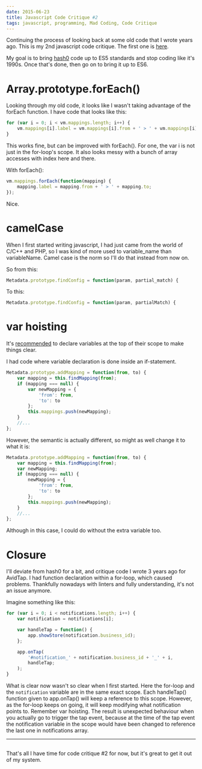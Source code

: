 ```yaml
---
date: 2015-06-23
title: Javascript Code Critique #2
tags: javascript, programming, Mad Coding, Code Critique
---
```

Continuing the process of looking back at some old code that I wrote years ago.
This is my 2nd javascript code critique. The first one is [here][1].

My goal is to bring [hash0][3] code up to ES5 standards and stop coding like
it's 1990s. Once that's done, then go on to bring it up to ES6.


# Array.prototype.forEach()

Looking through my old code, it looks like I wasn't taking advantage of the
forEach function. I have code that looks like this:

```javascript
for (var i = 0; i < vm.mappings.length; i++) {
    vm.mappings[i].label = vm.mappings[i].from + ' > ' + vm.mappings[i].to;
}
```

This works fine, but can be improved with forEach(). For one, the var i is not
just in the for-loop's scope. It also looks messy with a bunch of array accesses
with index here and there.

With forEach():

```javascript
vm.mappings.forEach(function(mapping) {
    mapping.label = mapping.from + ' > ' + mapping.to;
});
```

Nice.


# camelCase

When I first started writing javascript, I had just came from the world of C/C++
and PHP, so I was kind of more used to variable_name than variableName. Camel
case is the norm so I'll do that instead from now on.

So from this:

```javascript
Metadata.prototype.findConfig = function(param, partial_match) {
```

To this:

```javascript
Metadata.prototype.findConfig = function(param, partialMatch) {
```


# var hoisting

It's [recommended][2] to declare variables at the top of their scope to make
things clear.

I had code where variable declaration is done inside an if-statement.

```javascript
Metadata.prototype.addMapping = function(from, to) {
    var mapping = this.findMapping(from);
    if (mapping === null) {
        var newMapping = {
            'from': from,
            'to': to
        };
        this.mappings.push(newMapping);
    }
    //...
};
```

However, the semantic is actually different, so might as well change it to what
it is:

```javascript
Metadata.prototype.addMapping = function(from, to) {
    var mapping = this.findMapping(from);
    var newMapping;
    if (mapping === null) {
        newMapping = {
            'from': from,
            'to': to
        };
        this.mappings.push(newMapping);
    }
    //...
};
```

Although in this case, I could do without the extra variable too.


# Closure

I'll deviate from hash0 for a bit, and critique code I wrote 3 years ago for
AvidTap. I had function declaration within a for-loop, which caused problems.
Thankfully nowadays with linters and fully understanding, it's not an issue
anymore.

Imagine something like this:

```javascript
for (var i = 0; i < notifications.length; i++) {
    var notification = notifications[i];

    var handleTap = function() {
        app.showStore(notification.business_id);
    };

    app.onTap(
        '#notification_' + notification.business_id + '_' + i,
        handleTap;
    );
}
```

What is clear now wasn't so clear when I first started. Here the for-loop and
the `notification` variable are in the same exact scope. Each handleTap()
function given to app.onTap() will keep a reference to this scope. However, as
the for-loop keeps on going, it will keep modifying what notification points to.
Remember var hoisting. The result is unexpected behaviour when you actually go
to trigger the tap event, because at the time of the tap event the notification
variable in the scope would have been changed to reference the last one in
notifications array.

---
## 

That's all I have time for code critique #2 for now, but it's great to get it
out of my system.

  [1]: /2015/06/21/js-code-critique-1
  [2]: https://developer.mozilla.org/en-US/docs/Web/JavaScript/Reference/Statements/var
  [3]: https://github.com/dannysu/hash0
